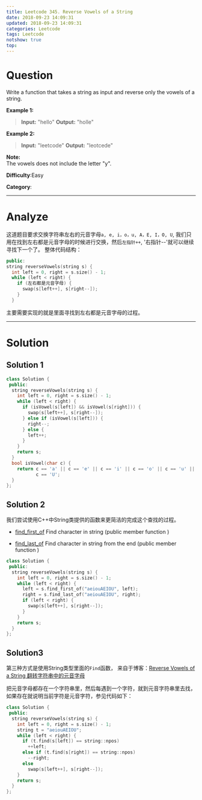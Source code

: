 ```yaml
---
title: Leetcode 345. Reverse Vowels of a String
date: 2018-09-23 14:09:31
updated: 2018-09-23 14:09:31
categories: Leetcode
tags: Leetcode
notshow: true
top:
---
```


# Question

Write a function that takes a string as input and reverse only the vowels of a string.

**Example 1:**

>**Input:** "hello"
>**Output:** "holle"

**Example 2:**

>**Input:** "leetcode"
>**Output:** "leotcede"

**Note:**  
The vowels does not include the letter "y".

**Difficulty**:Easy

**Category**:  
<!--more-->
******

# Analyze

这道题目要求交换字符串左右的元音字母`a, e, i，o，u, A，E, I，O, U`, 我们只用在找到左右都是元音字母的时候进行交换，然后`左指针++`, '右指针--'就可以继续寻找下一个了。
整体代码结构：

```cpp
public:
string reverseVowels(string s) {
  int left = 0, right = s.size() - 1;
  while (left < right) {
    if (左右都是元音字母) {
      swap(s[left++], s[right--]);
    }
  }
```

主要需要实现的就是里面寻找到左右都是元音字母的过程。

******

# Solution

## Solution 1

```cpp
class Solution {
 public:
  string reverseVowels(string s) {
    int left = 0, right = s.size() - 1;
    while (left < right) {
      if (isVowel(s[left]) && isVowel(s[right])) {
        swap(s[left++], s[right--]);
      } else if (isVowel(s[left])) {
        right--;
      } else {
        left++;
      }
    }
    return s;
  }
  bool isVowel(char c) {
    return c == 'a' || c == 'e' || c == 'i' || c == 'o' || c == 'u' || c == 'A' || c == 'E' || c == 'I' || c == 'O' ||
           c == 'U';
  }
};
```

## Solution 2

我们尝试使用C++中String类提供的函数来更简洁的完成这个查找的过程。

- [find_first_of](http://www.cplusplus.com/reference/string/string/find_first_of/) Find character in string  (public member function )

- [find_last_of](http://www.cplusplus.com/reference/string/string/find_last_of/) Find character in string from the end  (public member function )

```cpp
class Solution {
 public:
  string reverseVowels(string s) {
    int left = 0, right = s.size() - 1;
    while (left < right) {
      left = s.find_first_of("aeiouAEIOU", left);
      right = s.find_last_of("aeiouAEIOU", right);
      if (left < right) {
        swap(s[left++], s[right--]);
      }
    }
    return s;
  }
};
```

## Solution3

第三种方式是使用String类型里面的`Find`函数， 来自于博客：[Reverse Vowels of a String 翻转字符串中的元音字母](http://www.cnblogs.com/grandyang/p/5426682.html)

把元音字母都存在一个字符串里，然后每遇到一个字符，就到元音字符串里去找，如果存在就说明当前字符是元音字符，参见代码如下：

```cpp
class Solution {
 public:
  string reverseVowels(string s) {
    int left = 0, right = s.size() - 1;
    string t = "aeiouAEIOU";
    while (left < right) {
      if (t.find(s[left]) == string::npos)
        ++left;
      else if (t.find(s[right]) == string::npos)
        --right;
      else
        swap(s[left++], s[right--]);
    }
    return s;
  }
};
```
